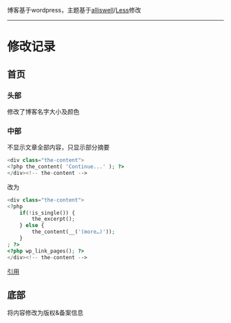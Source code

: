 博客基于wordpress，主题基于[alliswell](https://github.com/alliswell)/[Less](https://github.com/alliswell/Less)修改

------

# 修改记录

## 首页

### 头部

修改了博客名字大小及颜色

### 中部

不显示文章全部内容，只显示部分摘要

```php
<div class="the-content">
<?php the_content( 'Continue...' ); ?>
</div><!-- the-content -->
```

改为

```php
<div class="the-content">
<?php
    if(!is_single()) {
        the_excerpt();
    } else {
        the_content(__('(more…)'));
    } 
; ?>
<?php wp_link_pages(); ?>
</div><!-- the-content -->
```

[引用](http://www.seo628.com/2551.html)

## 底部

将内容修改为版权&备案信息
